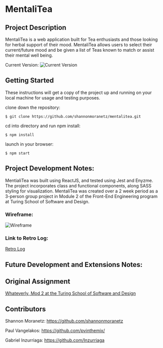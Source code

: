 # MentaliTea

## Project Description
  MentaliTea is a web application built for Tea enthusiasts and those looking for herbal support of their mood. MentaliTea allows users to select their current/future mood and be given a list of Teas known to match or assist their mental well being. 


Current Version: 
![Current Version]()

## Getting Started

These instructions will get a copy of the project up and running on your local machine for usage and testing purposes. 

clone down the repository:
```
$ git clone https://github.com/shannonmoranetz/mentalitea.git
```

cd into directory and run npm install:
```
$ npm install
```

launch in your browser:
```
$ npm start
```

## Project Development Notes:
MentialiTea was built using ReactJS, and tested using Jest and Enyzme. The project incorporates class and functional components, along SASS styling for visualization. MentaliTea was created over a 2 week period as a 3-person group project in Module 2 of the Front-End Engineering program at Turing School of Software and Design. 

### Wireframe:
![Wireframe](https://i.imgur.com/ND4XIS4.png "Wireframe")

### Link to Retro Log:
[Retro Log](https://github.com/shannonmoranetz/mentalitea/issues/10)

## Future Development and Extensions Notes:


## Original Assignment
[Whateverly, Mod 2 at the Turing School of Software and Design](http://frontend.turing.io/projects/whateverly.html)

## Contributors
Shannon Moranetz: https://github.com/shannonmoranetz

Paul Vangelakos: https://github.com/pvinthemix/

Gabriel Inzurriaga: https://github.com/Inzurriaga
